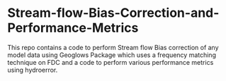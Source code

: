 # Stream-flow-Bias-Correction-and-Performance-Metrics
This repo contains a code to perform Stream flow Bias correction of any model data using Geoglows Package which uses a frequency matching technique on FDC and a code to perform various performance metrics using hydroerror.
